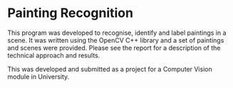 # Painting Recognition
This program was developed to recognise, identify and label paintings in a scene. It was written using the OpenCV C++ library and a set of paintings and scenes were provided. Please see the report for a description of the technical approach and results.

This was developed and submitted as a project for a Computer Vision module in University.
